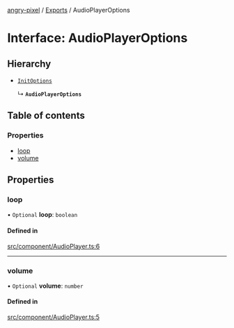 [angry-pixel](../README.md) / [Exports](../modules.md) / AudioPlayerOptions

# Interface: AudioPlayerOptions

## Hierarchy

- [`InitOptions`](InitOptions.md)

  ↳ **`AudioPlayerOptions`**

## Table of contents

### Properties

- [loop](AudioPlayerOptions.md#loop)
- [volume](AudioPlayerOptions.md#volume)

## Properties

### loop

• `Optional` **loop**: `boolean`

#### Defined in

[src/component/AudioPlayer.ts:6](https://github.com/angry-pixel-studio/angry-pixel-engine/blob/2e7a4eb/src/component/AudioPlayer.ts#L6)

___

### volume

• `Optional` **volume**: `number`

#### Defined in

[src/component/AudioPlayer.ts:5](https://github.com/angry-pixel-studio/angry-pixel-engine/blob/2e7a4eb/src/component/AudioPlayer.ts#L5)
